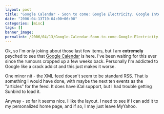 ```yaml
---
layout: post
title: "Google Calendar - Soon to come: Google Electricity, Google Internet, Google God, and Google Air"
date: "2006-04-13T10:04:00+06:00"
categories: [misc]
tags: []
banner_image: 
permalink: /2006/04/13/Google-Calendar-Soon-to-come-Google-Electricity-Google-Internet-Google-God-and-Google-Air
---
```


Ok, so I'm only joking about those last few items, but I am <b>extremely</b> psyched to see that <a href="http://google.com/calendar">Google Calendar</a> is here. I've been waiting for this ever since the rumours cropped up a few weeks back. Personally I'm addicted to Google like a crack addict and this just makes it worse.

One minor nit - the XML feed doesn't seem to be standard RSS. That is something I would have done, with maybe the next ten events as the "articles" for the feed. It does have iCal support, but I had trouble getting Sunbird to load it.

Anyway - so far it seems nice. I like the layout. I need to see if I can add it to my personalized home page, and if so, I may just leave MyYahoo.